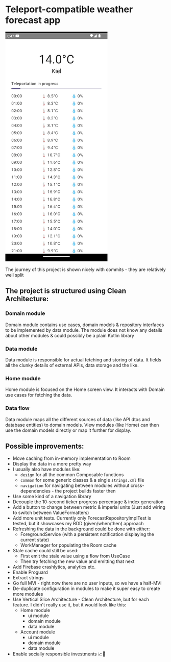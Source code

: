 # Teleport-compatible weather forecast app

![](screenshots/weather_showcase.gif)

The journey of this project is shown nicely with commits - they are relatively well split

## The project is structured using Clean Architecture:
### Domain module
Domain module contains use cases, domain models & repository interfaces to be implemented by data module.
The module does not know any details about other modules & could possibly be a plain Kotlin library

### Data module
Data module is responsible for actual fetching and storing of data.
It fields all the clunky details of external APIs, data storage and the like.

### Home module
Home module is focused on the Home screen view. It interacts with Domain use cases for fetching the data.

### Data flow
Data module maps all the different sources of data (like API dtos and database entities) to domain models.
View modules (like Home) can then use the domain models directly or map it further for display.

## Possible improvements:

- Move caching from in-memory implementation to Room
- Display the data in a more pretty way
- I usually also have modules like:
  - `design` for all the common Composable functions
  - `common` for some generic classes & a single `strings.xml` file
  - `navigation` for navigating between modules without cross-dependencies - the project builds faster then
- Use some kind of a navigation library
- Decouple the 10-second ticker progress percentage & index generation
- Add a button to change between metric & imperial units (Just add wiring to switch between ValueFormatters)
- Add more unit tests. Currently only ForecastRepositoryImplTest is tested, but it showcases my BDD (given/when/then) approach
- Refreshing the data in the background could be done with either:
  - ForegroundService (with a persistent notification displaying the current state)
  - WorkManager for populating the Room cache
- Stale cache could still be used:
  - First emit the stale value using a flow from UseCase
  - Then try fetching the new value and emitting that next
- Add Firebase crashlytics, analytics etc.
- Enable Proguard
- Extract strings
- Go full MVI - right now there are no user inputs, so we have a half-MVI
- De-duplicate configuration in modules to make it super easy to create more modules
- Use Vertical Slice Architecture - Clean Architecture, but for each feature. I didn't really use it, but it would look like this:
  - Home module
    - ui module
    - domain module
    - data module
  - Account module
    - ui module
    - domain module
    - data module
- Enable socially responsible investments 📈🍁
